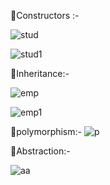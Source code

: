 📌Constructors :-

![stud](https://github.com/user-attachments/assets/99a8af06-8f67-4ac1-aeeb-51168742324c)


![stud1](https://github.com/user-attachments/assets/a341a690-413d-4c96-b0f4-f694e94d7249)




📌Inheritance:- 

![emp](https://github.com/user-attachments/assets/b4fe9c27-75bb-42ba-972a-1919be9e5def)

![emp1](https://github.com/user-attachments/assets/02aed026-a83e-4988-8c3d-028ba8d0f6d0)


	
📌polymorphism:-
![p](https://github.com/user-attachments/assets/46e131c3-85ae-471c-826d-ec99e2fc6604)



📌Abstraction:-


![aa](https://github.com/user-attachments/assets/80f762ae-b6d7-4e09-8f52-fe5d65ff1943)
